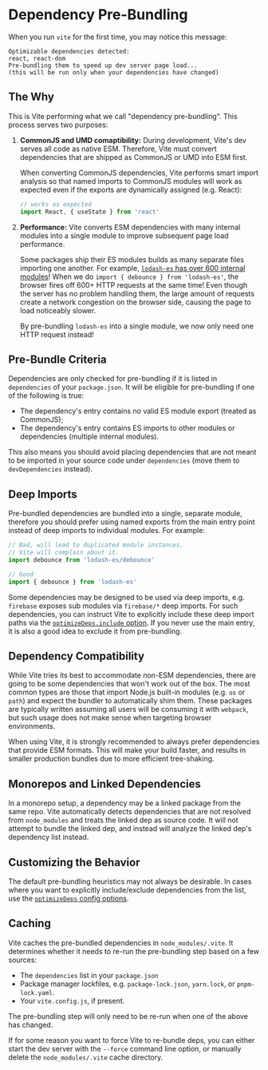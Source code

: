 # Dependency Pre-Bundling

When you run `vite` for the first time, you may notice this message:

```
Optimizable dependencies detected:
react, react-dom
Pre-bundling them to speed up dev server page load...
(this will be run only when your dependencies have changed)
```

## The Why

This is Vite performing what we call "dependency pre-bundling". This process serves two purposes:

1. **CommonJS and UMD comaptibility:** During development, Vite's dev serves all code as native ESM. Therefore, Vite must convert dependencies that are shipped as CommonJS or UMD into ESM first.

   When converting CommonJS dependencies, Vite performs smart import analysis so that named imports to CommonJS modules will work as expected even if the exports are dynamically assigned (e.g. React):

   ```js
   // works as expected
   import React, { useState } from 'react'
   ```

2. **Performance:** Vite converts ESM dependencies with many internal modules into a single module to improve subsequent page load performance.

   Some packages ship their ES modules builds as many separate files importing one another. For example, [`lodash-es` has over 600 internal modules](https://unpkg.com/browse/lodash-es/)! When we do `import { debounce } from 'lodash-es'`, the browser fires off 600+ HTTP requests at the same time! Even though the server has no problem handling them, the large amount of requests create a network congestion on the browser side, causing the page to load noticeably slower.

   By pre-bundling `lodash-es` into a single module, we now only need one HTTP request instead!

## Pre-Bundle Criteria

Dependencies are only checked for pre-bundling if it is listed in `dependencies` of your `package.json`. It will be eligible for pre-bundling if one of the following is true:

- The dependency's entry contains no valid ES module export (treated as CommonJS);
- The dependency's entry contains ES imports to other modules or dependencies (multiple internal modules).

This also means you should avoid placing dependencies that are not meant to be imported in your source code under `dependencies` (move them to `devDependencies` instead).

## Deep Imports

Pre-bundled dependencies are bundled into a single, separate module, therefore you should prefer using named exports from the main entry point instead of deep imports to individual modules. For example:

```js
// Bad, will lead to duplicated module instances.
// Vite will complain about it.
import debounce from 'lodash-es/debounce'

// Good
import { debounce } from 'lodash-es'
```

Some dependencies may be designed to be used via deep imports, e.g. `firebase` exposes sub modules via `firebase/*` deep imports. For such dependencies, you can instruct Vite to explicitly include these deep import paths via the [`optimizeDeps.include` option](/config/#optimizedeps-include). If you never use the main entry, it is also a good idea to exclude it from pre-bundling.

## Dependency Compatibility

While Vite tries its best to accommodate non-ESM dependencies, there are going to be some dependencies that won't work out of the box. The most common types are those that import Node.js built-in modules (e.g. `os` or `path`) and expect the bundler to automatically shim them. These packages are typically written assuming all users will be consuming it with `webpack`, but such usage does not make sense when targeting browser environments.

When using Vite, it is strongly recommended to always prefer dependencies that provide ESM formats. This will make your build faster, and results in smaller production bundles due to more efficient tree-shaking.

## Monorepos and Linked Dependencies

In a monorepo setup, a dependency may be a linked package from the same repo. Vite automatically detects dependencies that are not resolved from `node_modules` and treats the linked dep as source code. It will not attempt to bundle the linked dep, and instead will analyze the linked dep's dependency list instead.

## Customizing the Behavior

The default pre-bundling heuristics may not always be desirable. In cases where you want to explicitly include/exclude dependencies from the list, use the [`optimizeDeps` config options](/config/#dep-optimization-options).

## Caching

Vite caches the pre-bundled dependencies in `node_modules/.vite`. It determines whether it needs to re-run the pre-bundling step based on a few sources:

- The `dependencies` list in your `package.json`
- Package manager lockfiles, e.g. `package-lock.json`, `yarn.lock`, or `pnpm-lock.yaml`.
- Your `vite.config.js`, if present.

The pre-bundling step will only need to be re-run when one of the above has changed.

If for some reason you want to force Vite to re-bundle deps, you can either start the dev server with the `--force` command line option, or manually delete the `node_modules/.vite` cache directory.
